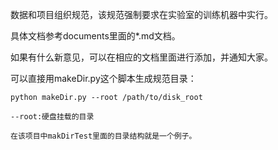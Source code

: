 数据和项目组织规范，该规范强制要求在实验室的训练机器中实行。

具体文档参考documents里面的*.md文档。

如果有什么新意见，可以在相应的文档里面进行添加，并通知大家。

可以直接用makeDir.py这个脚本生成规范目录：
```
python makeDir.py --root /path/to/disk_root

--root:硬盘挂载的目录

在该项目中makDirTest里面的目录结构就是一个例子。
```



